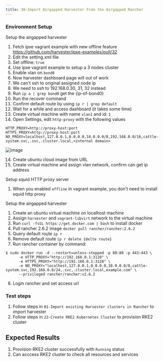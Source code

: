 ```yaml
---
title: 38-Import Airgapped Harvester From the Airgapped Rancher
---
```


### Environment Setup

Setup the airgapped harvester
1. Fetch ipxe vagrant example with new offline feature
https://github.com/harvester/ipxe-examples/pull/32 
2. Edit the setting.xml file
3. Set offline: `true`
4. Use ipxe vagrant example to setup a 3 nodes cluster
5. Enable vlan on `bond0`
6. Now harvester dashboard page will out of work
7. We can't ssh to original assigned node ip
8. We need to ssh to 192.168.0.30, 31, 32 instead
9. Run `ip a | grep bond0` get the {ip-of-bond0}
10. Run the recover command
11. Confirm default route by using `ip r | grep default`
12. Wait for a while and access dashboard (it takes some time)
13. Create virtual machine with name `vlan1` and id: `1`
14. Open Settings, edit `http-proxy` with the following values
```
HTTP_PROXY=http://proxy-host:port
HTTPS_PROXY=http://proxy-host:port
NO_PROXY=localhost,127.0.0.1,0.0.0.0,10.0.0.0/8,192.168.0.0/16,cattle-system.svc,.svc,.cluster.local,<internal domain>
```
![image](https://user-images.githubusercontent.com/29251855/141812497-6664b1ae-42f9-4602-8e36-bd70f0b410c5.png)

14. Create ubuntu cloud image from URL
15. Create virtual machine and assign vlan network, confirm can get ip address

Setup squid HTTP proxy server
1. When you enabled `offline` in vagrant example, you don't need to install squid http proxy


Setup the airgapped harvester
1. Create an ubuntu virtual machine on localhost machine 
2. Assign `harvester` and `vagrant-libvirt` network to the virtual machine
3. Run `curl -fsSL https://get.docker.com | bash` to install docker
4. Pull rancher 2.6.2 image `docker pull rancher/rancher:2.6.2`
5. Query default route `ip r`
6. Remove default route `ip r delete {delte route}`
7. Run rancher container by command:
```
$ sudo docker run -d --restart=unless-stopped -p 80:80 -p 443:443 \
      -e HTTP_PROXY="http://192.168.0.1:3128" \
      -e HTTPS_PROXY="http://192.168.0.1:3128" \
      -e NO_PROXY="localhost,127.0.0.1,0.0.0.0,10.0.0.0/8,cattle-system.svc,192.168.0.0/24,.svc,.cluster.local,example.com" \
      --privileged rancher/rancher:v2.6.2
```
8. Login rancher and set access url 

### Test steps

1. Follow steps in `01-Import existing Harvester clusters in Rancher` to import harvester
2. Follow steps in `22-Create RKE2 Kubernetes Cluster` to provision RKE2 cluster


## Expected Results
1. Provision RKE2 cluster successfully with `Running` status
2. Can acccess RKE2 cluster to check all resources and services